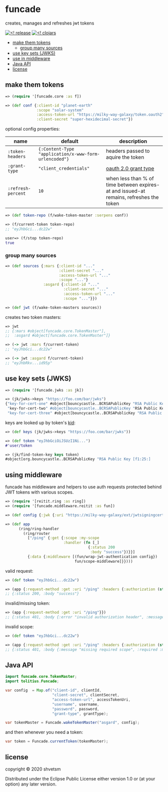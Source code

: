 # funcade

creates, manages and refreshes jwt tokens

[![<! release](https://img.shields.io/badge/dynamic/json.svg?label=release&url=https%3A%2F%2Fclojars.org%2Ftolitius%2Ffuncade%2Flatest-version.json&query=version&colorB=blue)](https://github.com/tolitius/funcade/releases)
[![<! clojars](https://img.shields.io/clojars/v/tolitius/funcade.svg)](https://clojars.org/tolitius/funcade)


- [make them tokens](#make-them-tokens)
  - [group many sources](#group-many-sources)
- [use key sets (JWKS)](#use-key-sets-jwks)
- [use in middleware](#using-middleware)
- [Java API](#java-api)
- [license](#license)

## make them tokens

```clojure
=> (require '[funcade.core :as f])

=> (def conf {:client-id "planet-earth"
              :scope "solar-system"
              :access-token-url "https://milky-way-galaxy/token.oauth2"
              :client-secret "super-hexidecimal-secret"})
```

optional config properties:

name | default | description
------------ | ------------- | -------------
`:token-headers` | `{:Content-Type "application/x-www-form-urlencoded"}` | headers passed to aquire the token
`:grant-type` | `"client_credentials"` | [oauth 2.0 grant type](https://oauth.net/2/grant-types/)
`:refresh-percent` | `10` | when less than % of time between expires-at and issued-at remains, refreshes the token

```clojure
=> (def token-repo (f/wake-token-master :serpens conf))

=> (f/current-token token-repo)
;; "eyJhbGci...dc22w"
```

```clojure
user=> (f/stop token-repo)
true
```

### group many sources

```clojure
=> (def sources {:mars {:client-id "..."
                        :client-secret "..."
                        :access-token-url "..."
                        :scope "..."}
                 :asgard {:client-id "..."
                          :client-secret "..."
                          :access-token-url "..."
                          :scope "..."}})

=> (def jwt (f/wake-token-masters sources))
```

creates two token masters:

```clojure
=> jwt
;; {:mars #object[funcade.core.TokenMaster"],
;;  :asgard #object[funcade.core.TokenMaster"]}

=> (-> jwt :mars f/current-token)
;; "eyJhbGci...dc22w"

=> (-> jwt :asgard f/current-token)
;; "eyJhbRkv...id95p"
```

## use key sets (JWKS)

```clojure
=> (require '[funcade.jwks :as jk])

=> (jk/jwks->keys "https://foo.com/bar/jwks")
{"key-for-cert-one" #object[bouncycastle..BCRSAPublicKey "RSA Public Key [e7:ec:...]
 "key-for-cert-two" #object[bouncycastle..BCRSAPublicKey "RSA Public Key [f1:25:...]
 "key-for-cert-three" #object[bouncycastle..BCRSAPublicKey "RSA Public Key [b4:39:...]}
```

keys are looked up by token's [kid](https://tools.ietf.org/html/rfc7515#section-4.1.4):

```clojure
=> (def keys (jk/jwks->keys "https://foo.com/bar/jwks"))

=> (def token "eyJhbGciOiJSUzI1Ni...")
#'user/token

=> (jk/find-token-key keys token)
#object[org.bouncycastle..BCRSAPublicKey "RSA Public Key [f1:25:]
```

## using middleware

funcade has middleware and helpers to use auth requests protected behind JWT tokens with various scopes.

```clojure
=> (require '[reitit.ring :as ring])
=> (require '[funcade.middleware.reitit :as fun])

=> (def config {:jwk {:uri "https://milky-way-galaxy/ext/jwtsigningcert/jwks"})

=> (def app
      (ring/ring-handler
        (ring/router
          ["/ping" {:get {:scope :my-scope
                          :handler (fn [_]
                                     {:status 200
                                      :body "success"})}}]
          {:data {:middleware [(fun/wrap-jwt-authentication config})
                               fun/scope-middleware]}})))
```

valid request:

```clojure
=> (def token "eyJhbGci...dc22w")

=> (app {:request-method :get :uri "/ping" :headers {:authorization (str "Bearer " token)}})
;; {:status 200, :body "success"}
```

invalid/missing token:

```clojure
=> (app {:request-method :get :uri "/ping"}})
;; {:status 401, :body {:error "invalid authorization header", :message "access to /ping is not authorized"}}
```

invalid scope:

```clojure
=> (def token "eyJhbGci...dc22w")

=> (app {:request-method :get :uri "/ping" :headers {:authorization (str "Bearer " token)}})
;; {:status 401, :body {:message "missing required scope", :required :my-scope, :scopes (:not-my-scope)}}
```

## Java API

```java
import funcade.core.TokenMaster;
import tolitius.Funcade;
```

```java
var config  = Map.of("client-id", clientId,
                     "client-secret", clientSecret,
                     "access-token-url", accessTokenUri,
                     "username", username,
                     "password", password,
                     "grant-type", grantType);

var tokenMaster = Funcade.wakeTokenMaster("asgard", config);
```

and then whenever you need a token:

```java
var token = Funcade.currentToken(tokenMaster);
```

## license

copyright © 2020 shvetsm

Distributed under the Eclipse Public License either version 1.0 or (at
your option) any later version.
